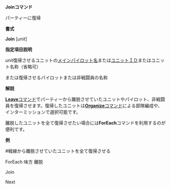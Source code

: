 **Joinコマンド**

パーティーに復帰

**書式**

**Join** [*unit*]

**指定項目説明**

*unit*復帰させるユニットの[メインパイロット名](メインパイロット名)または[ユニットＩＤ](ユニットＩＤ)またはユニット名称（省略可）

または復帰させるパイロットまたは非戦闘員の名称

**解説**

[**Leave**コマンド](Leaveコマンド)でパーティーから離脱させていたユニットやパイロット、非戦闘員を復帰させます。復帰したユニットは[**Organize**コマンド](Organizeコマンド)による部隊編成や、インターミッションで選択可能です。

離脱したユニットを全て復帰させたい場合には**ForEach**コマンドを利用するのが便利です。

**例**

#戦線から離脱させていたユニットを全て復帰させる

ForEach 味方 離脱

Join

Next
